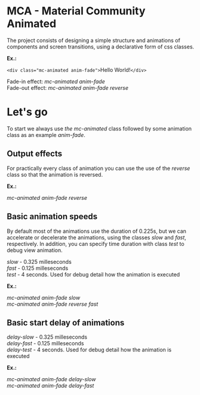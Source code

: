 # MCA - Material Community Animated

The project consists of designing a simple structure and animations of components and screen transitions, using a declarative form of css classes.

**Ex.:**

`<div class="mc-animated anim-fade">`Hello World!`</div>`

Fade-in effect: _mc-animated anim-fade_\
Fade-out effect: _mc-animated anim-fade reverse_

# Let's go

To start we always use _the mc-animated_ class followed by some animation class as an example _anim-fade_.

##  Output effects 

For practically every class of animation you can use the use of the _reverse_ class so that the animation is reversed.

**Ex.:**

_mc-animated anim-fade reverse_


## Basic animation speeds

By default most of the animations use the duration of 0.225s, but we can accelerate or decelerate the animations, using the classes _slow_ and _fast_, respectively. In addition, you can specify time duration with class _test_ to debug view animation.

_slow_ - 0.325 milleseconds\
_fast_ - 0.125 milleseconds\
_test_ - 4 seconds. Used for debug detail how the animation is executed

**Ex.:**

_mc-animated anim-fade slow_\
_mc-animated anim-fade reverse fast_

## Basic start delay of animations

_delay-slow_ - 0.325 milleseconds\
_delay-fast_ - 0.125 milleseconds\
_delay-test_ - 4 seconds. Used for debug detail how the animation is executed

**Ex.:**

_mc-animated anim-fade delay-slow_\
_mc-animated anim-fade delay-fast_

